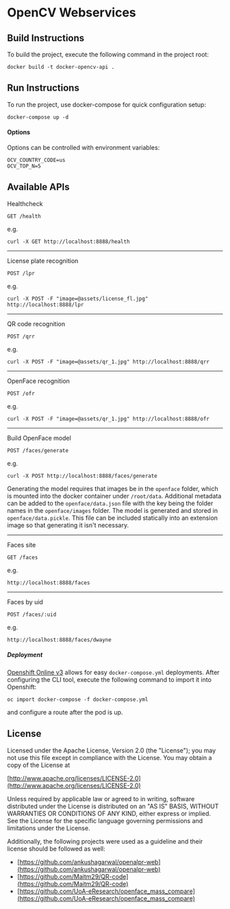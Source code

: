 # OpenCV Webservices

## Build Instructions

To build the project, execute the following command in the project root:

```
docker build -t docker-opencv-api .
```

## Run Instructions

To run the project, use docker-compose for quick configuration setup:

```
docker-compose up -d
```

#### Options

Options can be controlled with environment variables:

```
OCV_COUNTRY_CODE=us
OCV_TOP_N=5
```

## Available APIs

Healthcheck

```
GET /health
```

e.g.
```
curl -X GET http://localhost:8888/health
```

---
License plate recognition

```
POST /lpr
```

e.g.
```
curl -X POST -F "image=@assets/license_fl.jpg" http://localhost:8888/lpr
```

___
QR code recognition

```
POST /qrr
```

e.g.
```
curl -X POST -F "image=@assets/qr_1.jpg" http://localhost:8888/qrr
```

___
OpenFace recognition

```
POST /ofr
```

e.g.
```
curl -X POST -F "image=@assets/qr_1.jpg" http://localhost:8888/ofr
```

___
Build OpenFace model

```
POST /faces/generate
```

e.g.
```
curl -X POST http://localhost:8888/faces/generate
```

Generating the model requires that images be in the `openface` folder, which is mounted into the docker container under `/root/data`. Additional metadata can be added to the `openface/data.json` file with the key being the folder names in the `openface/images` folder. The model is generated and stored in `openface/data.pickle`. This file can be included statically into an extension image so that generating it isn't necessary.

___
Faces site

```
GET /faces
```

e.g.
```
http://localhost:8888/faces
```

___
Faces by uid

```
POST /faces/:uid
```

e.g.
```
http://localhost:8888/faces/dwayne
```

##### Deployment

[Openshift Online v3](https://manage.openshift.com/) allows for easy `docker-compose.yml` deployments. After configuring the CLI tool, execute the following command to import it into Openshift:

```
oc import docker-compose -f docker-compose.yml
```

and configure a route after the pod is up.

## License

Licensed under the Apache License, Version 2.0 (the "License");
you may not use this file except in compliance with the License.
You may obtain a copy of the License at

[http://www.apache.org/licenses/LICENSE-2.0](http://www.apache.org/licenses/LICENSE-2.0)

Unless required by applicable law or agreed to in writing, software
distributed under the License is distributed on an "AS IS" BASIS,
WITHOUT WARRANTIES OR CONDITIONS OF ANY KIND, either express or implied.
See the License for the specific language governing permissions and
limitations under the License.

Additionally, the following projects were used as a guideline and their license should be followed as well:

- [https://github.com/ankushagarwal/openalpr-web](https://github.com/ankushagarwal/openalpr-web)
- [https://github.com/Maitm29/QR-code](https://github.com/Maitm29/QR-code)
- [https://github.com/UoA-eResearch/openface_mass_compare](https://github.com/UoA-eResearch/openface_mass_compare)